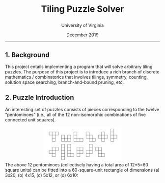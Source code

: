 # <p align="center">Tiling Puzzle Solver</p>
<p align="center">University of Virginia</p>
<p align="center">December 2019</p>  

---  

## 1. Background
This project entails implementing a program that will solve arbitrary tiling puzzles. The purpose of this project is to introduce a rich branch of discrete mathematics / combinatorics that involves tilings, symmetry, counting, solution space searching, branch-and-bound pruning, etc.

## 2. Puzzle Introduction
An interesting set of puzzles consists of pieces corresponding to the twelve "pentominoes" (i.e., all of the 12 non-isomorphic combinations of five connected unit squares).
<div align=center><img width="50%" height="50%" src="https://github.com/Dan-Animenz/tilingPuzzleSolver/blob/master/pictures/tiles5*5.jpg"/></div>
The above 12 pentominoes (collectively having a total area of 12*5=60 square units) can be fitted into a 60-square-unit rectangle of dimensions (a) 3x20, (b) 4x15, (c) 5x12, or (d) 6x10:

